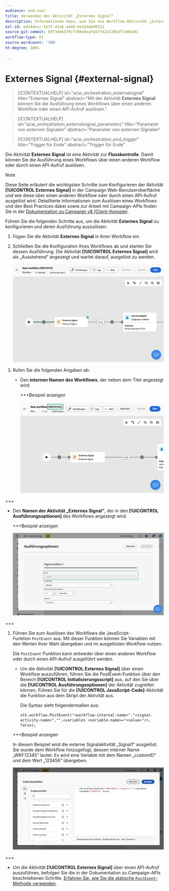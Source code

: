 ```yaml
---
audience: end-user
title: Verwenden der Aktivität „Externes Signal“
description: Informationen dazu, wie Sie die Workflow-Aktivität „Externes Signal“ verwenden
exl-id: e4244ecc-5e37-41a6-a4dd-6e32da6d5512
source-git-commit: b9f3deb579cf786e0eafa57f42a728b3f7a002d1
workflow-type: ht
source-wordcount: '390'
ht-degree: 100%

---
```


# Externes Signal {#external-signal}

<!--External Signal End-->

>[!CONTEXTUALHELP]
>id="acw_orchestration_externalsignal"
>title="Externes Signal"
>abstract="Mit der Aktivität **Externes Signal** können Sie die Ausführung eines Workflows über einen anderen Workflow oder einen API-Aufruf auslösen."

>[!CONTEXTUALHELP]
>id="acw_orchestration_externalsignal_parameters"
>title="Parameter von externen Signalen"
>abstract="Parameter von externen Signalen"

>[!CONTEXTUALHELP]
>id="acw_orchestration_end_trigger"
>title="Trigger für Ende"
>abstract="Trigger für Ende"

Die Aktivität **Externes Signal** ist eine Aktivität zur **Flusskontrolle**. Damit können Sie die Ausführung eines Workflows über einen anderen Workflow oder durch einen API-Aufruf auslösen.

>[!NOTE]
>
>Diese Seite erläutert die wichtigsten Schritte zum Konfigurieren der Aktivität **[!UICONTROL Externes Signal]** in der Campaign Web-Benutzeroberfläche und wie diese über einen anderen Workflow oder durch einen API-Aufruf ausgelöst wird. Detaillierte Informationen zum Auslösen eines Workflows und den Best Practices dabei sowie zur Arbeit mit Campaign-APIs finden Sie in der [Dokumentation zu Campaign v8 (Client-Konsole)](https://experienceleague.adobe.com/de/docs/campaign/automation/workflows/advanced-management/javascript-in-workflows#trigger-example).

Führen Sie die folgenden Schritte aus, um die Aktivität **Externes Signal** zu konfigurieren und deren Ausführung auszulösen:

1. Fügen Sie die Aktivität **Externes Signal** in Ihren Workflow ein.

1. Schließen Sie die Konfiguration Ihres Workflows ab und starten Sie dessen Ausführung. Die Aktivität **[!UICONTROL Externes Signal]** wird als „Ausstehend“ angezeigt und wartet darauf, ausgelöst zu werden.

   ![Der Screenshot zeigt die Aktivität „Externes Signal“ im Status „Ausstehend“.](../assets/external-signal-pending.png)

1. Rufen Sie die folgenden Angaben ab:

   * Den **internen Namen des Workflows**, der neben dem Titel angezeigt wird.

     +++Beispiel anzeigen

     ![Der Screenshot zeigt den internen Namen des Workflows neben seinem Label.](../assets/external-signal-workflow-name.png)

+++

   * Den **Namen der Aktivität „Externes Signal“**, der in den **[!UICONTROL Ausführungsoptionen]** des Workflows angezeigt wird.

     +++Beispiel anzeigen

     ![Der Screenshot zeigt den Namen der Aktivität „Externes Signal“ in den Ausführungsoptionen.](../assets/external-signal-name.png)

+++

1. Führen Sie zum Auslösen des Workflows die JavaScript-Funktion `PostEvent` aus. Mit dieser Funktion können Sie Variablen mit den Werten Ihrer Wahl übergeben und im ausgelösten Workflow nutzen.

   Die `PostEvent`-Funktion kann entweder über einen anderen Workflow oder durch einen API-Aufruf ausgeführt werden.

   * Um die Aktivität **[!UICONTROL Externes Signal]** über einen Workflow auszuführen, führen Sie die PostEvent-Funktion über den Bereich **[!UICONTROL Initialisierungsscript]** aus, auf den Sie über die **[!UICONTROL Ausführungsoptionen]** der Aktivität zugreifen können. Führen Sie für die **[!UICONTROL JavaScript-Code]**-Aktivität die Funktion aus dem Skript der Aktivität aus.

     Die Syntax sieht folgendermaßen aus:

     ```
     xtk.workflow.PostEvent("<workflow-internal-name>","<signal-activity-name>","",<variables <variable-name>="<value>"/>, false);
     ```

   +++Beispiel anzeigen

   In diesem Beispiel wird die externe Signalaktivität „Signal1“ ausgelöst. Sie wurde dem Workflow hinzugefügt, dessen interner Name „WKF12345“ lautet. Es wird eine Variable mit dem Namen „customID“ und dem Wert „123456“ übergeben.

   ![Der Screenshot zeigt ein Beispiel für das Auslösen der Aktivität „Externes Signal“ mithilfe der PostEvent-Funktion.](../assets/external-signal-sample.png)

+++

   * Um die Aktivität **[!UICONTROL Externes Signal]** über einen API-Aufruf auszuführen, befolgen Sie die in der Dokumentation zu Campaign-APIs beschriebenen Schritte. [Erfahren Sie, wie Sie die statische `PostEvent`-Methode verwenden](https://experienceleague.adobe.com/developer/campaign-api/api/sm-workflow-PostEvent.html?lang=de).